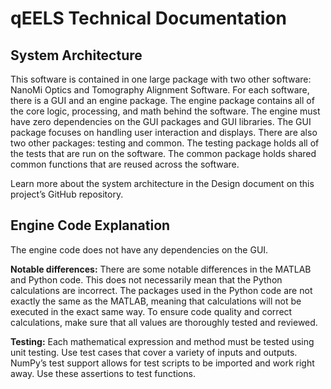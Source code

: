 # qEELS Technical Documentation

## System Architecture

This software is contained in one large package with two other software: NanoMi Optics and Tomography Alignment Software. For each software, there is a GUI and an engine package. The engine package contains all of the core logic, processing, and math behind the software. The engine must have zero dependencies on the GUI packages and GUI libraries. The GUI package focuses on handling user interaction and displays. There are also two other packages: testing and common. The testing package holds all of the tests that are run on the software. The common package holds shared common functions that are reused across the software.

Learn more about the system architecture in the Design document on this project’s GitHub repository.

## Engine Code Explanation

The engine code does not have any dependencies on the GUI.

**Notable differences:**
There are some notable differences in the MATLAB and Python code. This does not necessarily mean that the Python calculations are incorrect. The packages used in the Python code are not exactly the same as the MATLAB, meaning that calculations will not be executed in the exact same way. To ensure code quality and correct calculations, make sure that all values are thoroughly tested and reviewed.

**Testing:**
Each mathematical expression and method must be tested using unit testing. Use test cases that cover a variety of inputs and outputs. NumPy’s test support allows for test scripts to be  imported and work right away. Use these assertions to test functions.
